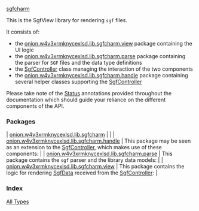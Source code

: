 [sgfcharm](./index.md)

This is the SgfView library for rendering `sgf` files.

It consists of:

* the [onion.w4v3xrmknycexlsd.lib.sgfcharm.view](onion.w4v3xrmknycexlsd.lib.sgfcharm.view/index.md) package containing the UI logic
* the [onion.w4v3xrmknycexlsd.lib.sgfcharm.parse](onion.w4v3xrmknycexlsd.lib.sgfcharm.parse/index.md) package containing the parser for `SGF` files and the data type definitions
* the [SgfController](onion.w4v3xrmknycexlsd.lib.sgfcharm/-sgf-controller/index.md) class managing the interaction of the two components
* the [onion.w4v3xrmknycexlsd.lib.sgfcharm.handle](onion.w4v3xrmknycexlsd.lib.sgfcharm.handle/index.md) package containing several helper classes supporting the [SgfController](onion.w4v3xrmknycexlsd.lib.sgfcharm/-sgf-controller/index.md)

Please take note of the [Status](onion.w4v3xrmknycexlsd.lib.sgfcharm/-status/index.md) annotations provided throughout the documentation which should guide
your reliance on the different components of the API.

### Packages

| [onion.w4v3xrmknycexlsd.lib.sgfcharm](onion.w4v3xrmknycexlsd.lib.sgfcharm/index.md) |  |
| [onion.w4v3xrmknycexlsd.lib.sgfcharm.handle](onion.w4v3xrmknycexlsd.lib.sgfcharm.handle/index.md) | This package may be seen as an extension to the [SgfController](onion.w4v3xrmknycexlsd.lib.sgfcharm/-sgf-controller/index.md), which makes use of these components: |
| [onion.w4v3xrmknycexlsd.lib.sgfcharm.parse](onion.w4v3xrmknycexlsd.lib.sgfcharm.parse/index.md) | This package contains the `sgf` parser and the library data models: |
| [onion.w4v3xrmknycexlsd.lib.sgfcharm.view](onion.w4v3xrmknycexlsd.lib.sgfcharm.view/index.md) | This package contains the logic for rendering [SgfData](onion.w4v3xrmknycexlsd.lib.sgfcharm.handle/-sgf-data.md) received from the [SgfController](onion.w4v3xrmknycexlsd.lib.sgfcharm/-sgf-controller/index.md): |

### Index

[All Types](alltypes/index.md)